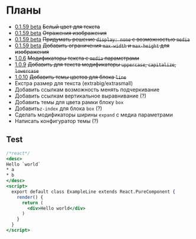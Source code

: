 [changelog]: changelog/

# Планы

- [0.1.59 beta][changelog] ~~Белый цвет для текста~~
- [0.1.59 beta][changelog] ~~Отражения изображения~~
- [0.1.59 beta][changelog] ~~Придумать решение `display: none` с возможностью `media`~~
- [0.1.59 beta][changelog] ~~Добавить ограничения `max-width` и `max-height` для изображения~~
- [1.0.6][changelog] ~~Модификаторы текста с `media` параметрами~~
- [1.0.9][changelog] ~~Добавить для текста модификаторы `uppercase`, `capitalize`, `lowercase`~~
- [1.0.10][changelog] ~~Добавить темы цветов для блока `line`~~
- Екстра размер для текста (extrabig/extrasmall)
- Добавить ссылкам возможность менять подчеркивание
- Добавить ссылкам вертикальное выравнивание (?)
- Добавить темы для цвета рамки блоку `box`
- Добавить`z-index` для блока `box` (?)
- Сделать модификаторы ширины `expand` с медиа параметрами
- Написать конфигуратор темы (?)


## Test

```jsx
/*react*/
<desc>
Hello `world`
* a
* b
</desc>
<script>
  export default class ExampleLine extends React.PureComponent {
    render() {
      return (
        <div>Hello world</div>
      )
    }
  }
</script>
```
